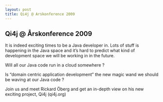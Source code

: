 ```yaml
---
layout: post
title: Qi4j @ Arskonference 2009
---
```

## Qi4j @ Årskonference 2009

It is indeed exciting times to be a Java developer in. Lots of stuff is happening in the Java space and it’s hard to predict what kind of development space we will be working in in the future.

Will all our Java code run in a cloud somewhere ?

Is “domain centric application development” the new magic wand we should be waving at our Java code ?

Join us and meet Rickard Öberg and get an in-depth view on his new exciting project, Qi4j (qi4j.org)

